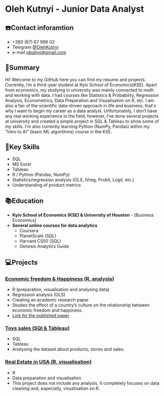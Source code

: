 # Oleh Kutnyi - Junior Data Analyst

## ☎️Contact inforamtion
- +380 (67) 67 986 02
- Telegram [@OlehKutnyi](https://t.me/OlehKutnyi)
- e-mail okutnyi@gmail.com

## 📄Summary
Hi! Welcome to my GitHub here you can find my resume and projects. Currently, I’m a third-year student at Kyiv School of Economics(KSE). Apart from economics, my studying in university was mainly connected to math and working with data. I had courses like Statistics & Probability, Regression Analysis, Econometrics, Data Preparation and Visualisation on R, etc. I am also a fan of the scientific data-driven approach in life and business; that's why I want to begin my career as a data analyst. Unfortunately, I don’t have any real working experience in the field, however, I’ve done several projects at university and created a simple project in SQL & Tableau to show some of my skills. I'm also currently learning Python (NumPy, Pandas) within my "Intro to AI" (basic ML algorithms) course in the KSE.

## 🎯Key Skills
- SQL
- MS Excel
- Tableau
- R / Python (Pandas, NumPy)
- Statistics/regression analysis (OLS, IVreg, Probit, Logit, etc.)
- Understanding of product metrics 

## 📚Education
- **Kyiv School of Economics (KSE) & University of Houston** - [Business Economics]
- **Several online courses for data analytics**
  - Coursera 
  - PlanetScale (SQL)
  - Harvard CS50 (SQL)
  - Genesis Analytics Guide

## 💻Projects
### [Economic freedom & Happiness (R, analysis)](https://github.com/OlehKutnyi/CV/blob/main/Economic%20Freedom%20%26%20Happiness.md)
- R (preparation, visualisation and analysing data)
- Regression analysis (OLS)
- Creating an academic research paper
- Studies the effect of a country’s culture on the relationship between economic freedom and happiness.
- [Link for the published paper](https://mpra.ub.uni-muenchen.de/119620/)

### [Toys sales (SQl & Tableau)](https://github.com/OlehKutnyi/CV/blob/main/Toys%20Sales.md)
- SQL
- Tableau
- Analysing the dataset about products, stores and sales. 

### [Real Estate in USA (R, visualisation)](https://github.com/OlehKutnyi/CV/blob/main/Real%20Estate.md)
- R
- Data preparation and visualisation
- This project does not include any analysis. It completely focuses on data cleaning and, especially, visualisation on R.

